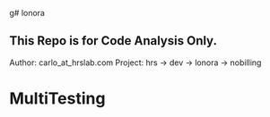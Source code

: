 g# lonora

## This Repo is for Code Analysis Only.

Author: carlo_at_hrslab.com
Project: hrs -> dev -> lonora -> nobilling

# MultiTesting

